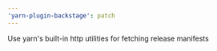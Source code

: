 ```yaml
---
'yarn-plugin-backstage': patch
---
```


Use yarn's built-in http utilities for fetching release manifests

